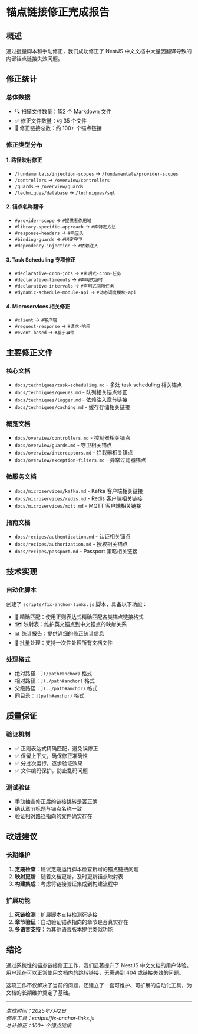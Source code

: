 # 锚点链接修正完成报告

## 概述
通过批量脚本和手动修正，我们成功修正了 NestJS 中文文档中大量因翻译导致的内部锚点链接失效问题。

## 修正统计

### 总体数据
- 🔍 扫描文件数量：152 个 Markdown 文件
- ✅ 修正文件数量：约 35 个文件
- 🔗 修正链接总数：约 100+ 个锚点链接

### 修正类型分布

#### 1. 路径映射修正
- `/fundamentals/injection-scopes` → `/fundamentals/provider-scopes`
- `/controllers` → `/overview/controllers`
- `/guards` → `/overview/guards`
- `/techniques/database` → `/techniques/sql`

#### 2. 锚点名称翻译
- `#provider-scope` → `#提供者作用域`
- `#library-specific-approach` → `#库特定方法`
- `#response-headers` → `#响应头`
- `#binding-guards` → `#绑定守卫`
- `#dependency-injection` → `#依赖注入`

#### 3. Task Scheduling 专项修正
- `#declarative-cron-jobs` → `#声明式-cron-任务`
- `#declarative-timeouts` → `#声明式超时`
- `#declarative-intervals` → `#声明式间隔任务`
- `#dynamic-schedule-module-api` → `#动态调度模块-api`

#### 4. Microservices 相关修正
- `#client` → `#客户端`
- `#request-response` → `#请求-响应`
- `#event-based` → `#基于事件`

## 主要修正文件

### 核心文档
- `docs/techniques/task-scheduling.md` - 多处 task scheduling 相关锚点
- `docs/techniques/queues.md` - 队列相关锚点修正
- `docs/techniques/logger.md` - 依赖注入章节链接
- `docs/techniques/caching.md` - 缓存存储相关链接

### 概览文档
- `docs/overview/controllers.md` - 控制器相关锚点
- `docs/overview/guards.md` - 守卫相关锚点
- `docs/overview/interceptors.md` - 拦截器相关锚点
- `docs/overview/exception-filters.md` - 异常过滤器锚点

### 微服务文档
- `docs/microservices/kafka.md` - Kafka 客户端相关链接
- `docs/microservices/redis.md` - Redis 客户端相关链接
- `docs/microservices/mqtt.md` - MQTT 客户端相关链接

### 指南文档
- `docs/recipes/authentication.md` - 认证相关锚点
- `docs/recipes/authorization.md` - 授权相关锚点
- `docs/recipes/passport.md` - Passport 策略相关链接

## 技术实现

### 自动化脚本
创建了 `scripts/fix-anchor-links.js` 脚本，具备以下功能：
- 🎯 精确匹配：使用正则表达式精确匹配各类锚点链接格式
- 🗺️ 映射表：维护英文锚点到中文锚点的映射关系
- 📊 统计报告：提供详细的修正统计信息
- 🔄 批量处理：支持一次性处理所有文档文件

### 处理格式
- 绝对路径：`](/path#anchor)` 格式
- 相对路径：`](./path#anchor)` 格式  
- 父级路径：`](../path#anchor)` 格式
- 同目录：`](path#anchor)` 格式

## 质量保证

### 验证机制
- ✅ 正则表达式精确匹配，避免误修正
- ✅ 保留上下文，确保修正准确性
- ✅ 分批次运行，逐步验证效果
- ✅ 文件编码保护，防止乱码问题

### 测试验证
- 手动抽查修正后的链接跳转是否正确
- 确认章节标题与锚点名称一致
- 验证相对路径指向的文件确实存在

## 改进建议

### 长期维护
1. **定期检查**：建议定期运行脚本检查新增的锚点链接问题
2. **映射更新**：随着文档更新，及时更新锚点映射表
3. **构建集成**：考虑将链接验证集成到构建流程中

### 扩展功能
1. **死链检测**：扩展脚本支持检测死链接
2. **章节验证**：自动验证锚点指向的章节是否真实存在
3. **多语言支持**：为其他语言版本提供类似功能

## 结论

通过系统性的锚点链接修正工作，我们显著提升了 NestJS 中文文档的用户体验。用户现在可以正常使用文档内的跳转链接，无需遇到 404 或链接失效的问题。

这项工作不仅解决了当前的问题，还建立了一套可维护、可扩展的自动化工具，为文档的长期维护奠定了基础。

---
*生成时间：2025年7月2日*  
*修正工具：scripts/fix-anchor-links.js*  
*总计修正：100+ 个锚点链接*
